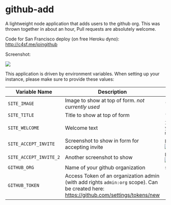 # github-add
A lightweight node application that adds users to the github org. This was thrown together in about an hour, Pull requests are absolutely welcome.

Code for San Francisco deploy (on free Heroku dyno): http://c4sf.me/joingithub

Screenshot:

![](https://i.imgur.com/eMrnKC2.png)

This application is driven by environment variables. When setting up your instance, please make sure to provide these values:

Variable Name | Description | Example value
------------- | ----------- | -------------
`SITE_IMAGE` | Image to show at top of form. *not currently used* | `"http://placehold.it/360x360"`
`SITE_TITLE` | Title to show at top of form | `"Github Access"`
`SITE_WELCOME` | Welcome text | `Input your username below, and you'll be added as a basic member of the org.`
`SITE_ACCEPT_INVITE` | Screenshot to show in form for accepting invite |  `http://i.imgur.com/GffNAWv.png` ![](http://i.imgur.com/GffNAWv.png)
`SITE_ACCEPT_INVITE_2` | Another screenshot to show | `http://i.imgur.com/a1Q6qkQ.png` ![](http://i.imgur.com/a1Q6qkQ.png)
`GITHUB_ORG` | Name of your github organization | `sfbrigade`
`GITHUB_TOKEN` | Access Token of an organization admin (with add rights `admin:org` scope). Can be created here: https://github.com/settings/tokens/new | ` `
